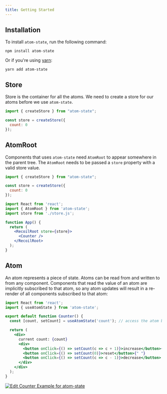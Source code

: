 ```yaml
---
title: Getting Started
---
```


## Installation

To install `atom-state`, run the following command:

```shell
npm install atom-state
```

Or if you're using <a href="https://classic.yarnpkg.com/en/docs/install/" target="_blank">yarn</a>:

```shell
yarn add atom-state
```

## Store

Store is the container for all the atoms. We need to create a store for our atoms before we use `atom-state`.
```js
import { createStore } from "atom-state";

const store = createStore({
  count: 0
});
```

## AtomRoot

Components that uses `atom-state` need `AtomRoot` to appear somewhere in the parent tree.
The `AtomRoot` needs to be passed a `store` property with a valid store value.

```js
import { createStore } from "atom-state";

const store = createStore({
  count: 0
});
```

```jsx
import React from 'react';
import { AtomRoot } from 'atom-state';
import store from './store.js';

function App() {
  return (
    <RecoilRoot store={store}>
      <Counter />
    </RecoilRoot>
  );
}
```

## Atom
An atom represents a piece of state. Atoms can be read from and written to from any component. Components that read the value of an atom are implicitly subscribed to that atom, so any atom updates will result in a re-render of all components subscribed to that atom:

```jsx
import React from 'react';
import { useAtomState } from 'atom-state';

export default function Counter() {
  const [count, setCount] = useAtomState('count'); // access the atom by it's key

  return (
    <div>
      current count: {count}
      <div>
        <button onClick={() => setCount(c => c + 1)}>increase</button>{" "}
        <button onClick={() => setCount(0)}>reset</button>{" "}
        <button onClick={() => setCount(c => c - 1)}>decrease</button>
      </div>
    </div>
  );
}

```

[![Edit Counter Example for atom-state](https://codesandbox.io/static/img/play-codesandbox.svg)](https://codesandbox.io/s/counter-example-for-atom-state-qs72g?fontsize=14&hidenavigation=1&theme=dark)
